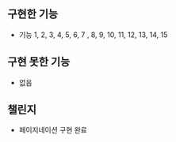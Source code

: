 ## 구현한 기능
- 기능 1, 2, 3, 4, 5, 6, 7 , 8, 9, 10, 11, 12, 13, 14, 15

## 구현 못한 기능
- 없음

## 챌린지
- 페이지네이션 구현 완료